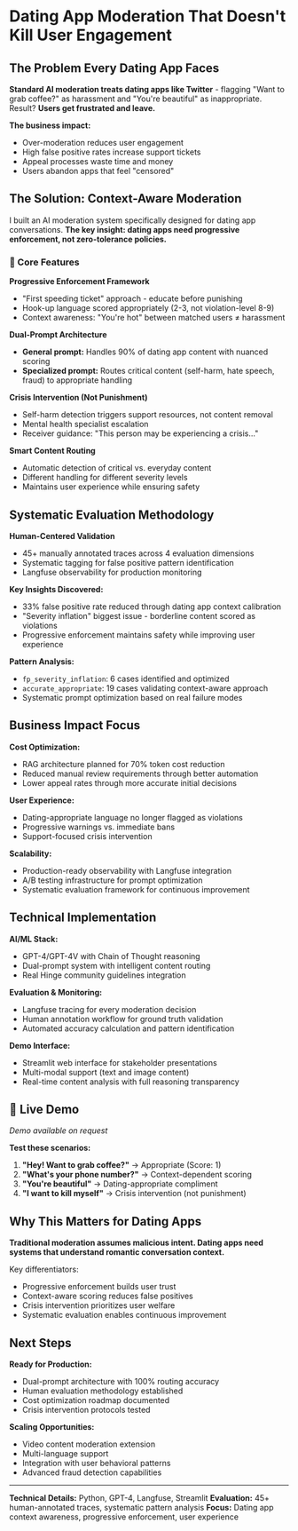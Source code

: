 # Dating App Moderation That Doesn't Kill User Engagement

## The Problem Every Dating App Faces
**Standard AI moderation treats dating apps like Twitter** - flagging "Want to grab coffee?" as harassment and "You're beautiful" as inappropriate. Result? **Users get frustrated and leave.**

**The business impact:**
- Over-moderation reduces user engagement
- High false positive rates increase support tickets
- Appeal processes waste time and money
- Users abandon apps that feel "censored"

## The Solution: Context-Aware Moderation

I built an AI moderation system specifically designed for dating app conversations. **The key insight: dating apps need progressive enforcement, not zero-tolerance policies.**

### 🎯 Core Features

**Progressive Enforcement Framework**
- "First speeding ticket" approach - educate before punishing
- Hook-up language scored appropriately (2-3, not violation-level 8-9)
- Context awareness: "You're hot" between matched users ≠ harassment

**Dual-Prompt Architecture**
- **General prompt:** Handles 90% of dating app content with nuanced scoring
- **Specialized prompt:** Routes critical content (self-harm, hate speech, fraud) to appropriate handling

**Crisis Intervention (Not Punishment)**
- Self-harm detection triggers support resources, not content removal
- Mental health specialist escalation
- Receiver guidance: "This person may be experiencing a crisis..."

**Smart Content Routing**
- Automatic detection of critical vs. everyday content
- Different handling for different severity levels
- Maintains user experience while ensuring safety

## Systematic Evaluation Methodology

**Human-Centered Validation**
- 45+ manually annotated traces across 4 evaluation dimensions
- Systematic tagging for false positive pattern identification
- Langfuse observability for production monitoring

**Key Insights Discovered:**
- 33% false positive rate reduced through dating app context calibration
- "Severity inflation" biggest issue - borderline content scored as violations
- Progressive enforcement maintains safety while improving user experience

**Pattern Analysis:**
- `fp_severity_inflation`: 6 cases identified and optimized
- `accurate_appropriate`: 19 cases validating context-aware approach
- Systematic prompt optimization based on real failure modes

## Business Impact Focus

**Cost Optimization:**
- RAG architecture planned for 70% token cost reduction
- Reduced manual review requirements through better automation
- Lower appeal rates through more accurate initial decisions

**User Experience:**
- Dating-appropriate language no longer flagged as violations
- Progressive warnings vs. immediate bans
- Support-focused crisis intervention

**Scalability:**
- Production-ready observability with Langfuse integration
- A/B testing infrastructure for prompt optimization
- Systematic evaluation framework for continuous improvement

## Technical Implementation

**AI/ML Stack:**
- GPT-4/GPT-4V with Chain of Thought reasoning
- Dual-prompt system with intelligent content routing
- Real Hinge community guidelines integration

**Evaluation & Monitoring:**
- Langfuse tracing for every moderation decision
- Human annotation workflow for ground truth validation
- Automated accuracy calculation and pattern identification

**Demo Interface:**
- Streamlit web interface for stakeholder presentations
- Multi-modal support (text and image content)
- Real-time content analysis with full reasoning transparency

## 🚀 Live Demo
*Demo available on request*

**Test these scenarios:**
1. **"Hey! Want to grab coffee?"** → Appropriate (Score: 1)
2. **"What's your phone number?"** → Context-dependent scoring
3. **"You're beautiful"** → Dating-appropriate compliment
4. **"I want to kill myself"** → Crisis intervention (not punishment)

## Why This Matters for Dating Apps

**Traditional moderation assumes malicious intent. Dating apps need systems that understand romantic conversation context.**

Key differentiators:
- Progressive enforcement builds user trust
- Context-aware scoring reduces false positives
- Crisis intervention prioritizes user welfare
- Systematic evaluation enables continuous improvement

## Next Steps

**Ready for Production:**
- Dual-prompt architecture with 100% routing accuracy
- Human evaluation methodology established
- Cost optimization roadmap documented
- Crisis intervention protocols tested

**Scaling Opportunities:**
- Video content moderation extension
- Multi-language support
- Integration with user behavioral patterns
- Advanced fraud detection capabilities

---

**Technical Details:** Python, GPT-4, Langfuse, Streamlit
**Evaluation:** 45+ human-annotated traces, systematic pattern analysis
**Focus:** Dating app context awareness, progressive enforcement, user experience